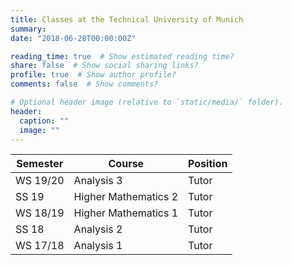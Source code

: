 ```yaml
---
title: Classes at the Technical University of Munich
summary:
date: "2018-06-28T00:00:00Z"

reading_time: true  # Show estimated reading time?
share: false  # Show social sharing links?
profile: true  # Show author profile?
comments: false  # Show comments?

# Optional header image (relative to `static/media/` folder).
header:
  caption: ""
  image: ""
---
```

| Semester          | Course                    | Position           |
| ------------------| ------------------------- | -------------------|
| WS 19/20          | Analysis 3                | Tutor              |
| SS 19             | Higher Mathematics 2      | Tutor              |
| WS 18/19          | Higher Mathematics 1      | Tutor              |
| SS 18             | Analysis 2                | Tutor              |
| WS 17/18          | Analysis 1                | Tutor              |

